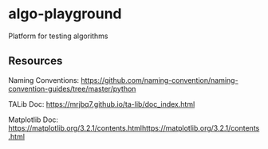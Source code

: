 # algo-playground
Platform for testing algorithms



Resources
----------------------
Naming Conventions:
https://github.com/naming-convention/naming-convention-guides/tree/master/python

TALib Doc:
https://mrjbq7.github.io/ta-lib/doc_index.html

Matplotlib Doc:
https://matplotlib.org/3.2.1/contents.htmlhttps://matplotlib.org/3.2.1/contents.html